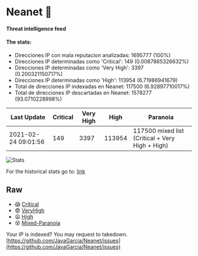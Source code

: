 # Neanet :hocho:
#### Threat intelligence feed
#### The stats:

- Direcciones IP con mala reputacion analizadas: 1695777 (100%)
- Direcciones IP determinadas como 'Critical':  149 (0.0087865326632%)
- Direcciones IP determinadas como 'Very High':  3397 (0.200321150717%)
- Direcciones IP determinadas como 'High':  113954 (6.71986941679)
- Total de direcciones IP indexadas en Neanet:  117500 (6.92897710017%)
- Total de direcciones IP descartadas en Neanet:  1578277 (93.0710228998%)

| Last Update | Critical | Very High | High | Paranoia |
| --- | --- | --- | --- | --- |
| 2021-02-24 09:01:56 | 149 | 3397 | 113954 | 117500 mixed list (Critical + Very High + High)|

![Stats](https://docs.google.com/spreadsheets/d/e/2PACX-1vSnaNMIXVabIpDJjufMlzH7poXnshF3mgd8Is1g9ytUEzVsP5my4Trn8f-xkoLLQ38xpL3HtmUexLo6/pubchart?oid=501124687&format=image)

For the historical stats go to: [link](/stats.csv)
## Raw
- :scream: [Critical](https://raw.githubusercontent.com/JavaGarcia/Neanet/master/blacklists/neanet_critical.txt)
- :fearful: [VeryHigh](https://raw.githubusercontent.com/JavaGarcia/Neanet/master/blacklists/neanet_veryHigh.txtt)
- :frowning: [High](https://raw.githubusercontent.com/JavaGarcia/Neanet/master/blacklists/neanet_high.txt)
- :dizzy_face: [Mixed-Paranoia](https://raw.githubusercontent.com/JavaGarcia/Neanet/master/blacklists/neanet_all.txt)


Your IP is indexed? You may request to takedown. [https://github.com/JavaGarcia/Neanet/issues](https://github.com/JavaGarcia/Neanet/issues)









































































































































































































































































































































































































































































































































































































































































































































































































































































































































































































































































































































































































































































































































































































































































































































































































































































































































































































































































































































































































































































































































































































































































































































































































































































































































































































































































































































































































































































































































































































































































































































































































































































































































































































































































































































































































































































































































































































































































































































































































































































































































































































































































































































































































































































































































































































